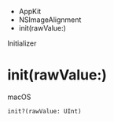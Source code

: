 

- AppKit
- NSImageAlignment
-  init(rawValue:) 

Initializer

# init(rawValue:)

macOS

``` source
init?(rawValue: UInt)
```

